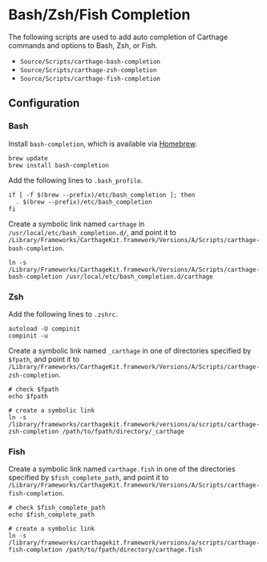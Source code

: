 # Bash/Zsh/Fish Completion

The following scripts are used to add auto completion of Carthage commands and options to Bash, Zsh, or Fish.

- `Source/Scripts/carthage-bash-completion`
- `Source/Scripts/carthage-zsh-completion`
- `Source/Scripts/carthage-fish-completion`

## Configuration
### Bash

Install `bash-completion`, which is available via [Homebrew](http://brew.sh).

```
brew update
brew install bash-completion
```

Add the following lines to `.bash_profile`.

```
if [ -f $(brew --prefix)/etc/bash_completion ]; then
  . $(brew --prefix)/etc/bash_completion
fi
```

Create a symbolic link named `carthage` in `/usr/local/etc/bash_completion.d/`, and point it to `/Library/Frameworks/CarthageKit.framework/Versions/A/Scripts/carthage-bash-completion`.

```
ln -s /Library/Frameworks/CarthageKit.framework/Versions/A/Scripts/carthage-bash-completion /usr/local/etc/bash_completion.d/carthage
```

### Zsh

Add the following lines to `.zshrc`.

```
autoload -U compinit
compinit -u
```

Create a symbolic link named `_carthage` in one of directories specified by `$fpath`, and point it to `/Library/Frameworks/CarthageKit.framework/Versions/A/Scripts/carthage-zsh-completion`.

```
# check $fpath
echo $fpath

# create a symbolic link
ln -s /library/frameworks/carthagekit.framework/versions/a/scripts/carthage-zsh-completion /path/to/fpath/directory/_carthage
```

### Fish

Create a symbolic link named `carthage.fish` in one of the directories specified by `$fish_complete_path`, and point it to `/Library/Frameworks/CarthageKit.framework/Versions/A/Scripts/carthage-fish-completion`.

```
# check $fish_complete_path
echo $fish_complete_path

# create a symbolic link
ln -s /library/frameworks/carthagekit.framework/versions/a/scripts/carthage-fish-completion /path/to/fpath/directory/carthage.fish
```
